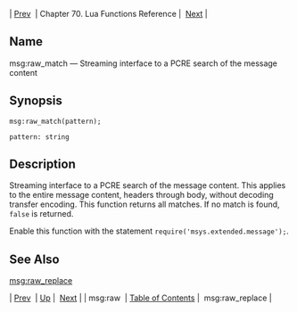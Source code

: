 | [Prev](lua.ref.msg_raw)  | Chapter 70. Lua Functions Reference |  [Next](lua.ref.msg_raw_replace) |

<a name="lua.ref.msg_raw_match"></a>
## Name

msg:raw_match — Streaming interface to a PCRE search of the message content

<a name="idp16910672"></a>
## Synopsis

`msg:raw_match(pattern);`

`pattern: string`<a name="idp16913632"></a>
## Description

Streaming interface to a PCRE search of the message content. This applies to the entire message content, headers through body, without decoding transfer encoding. This function returns all matches. If no match is found, `false` is returned.

Enable this function with the statement `require('msys.extended.message');`.

<a name="idp16917088"></a>
## See Also

[msg:raw_replace](lua.ref.msg_raw_replace "msg:raw_replace")

| [Prev](lua.ref.msg_raw)  | [Up](lua.function.details) |  [Next](lua.ref.msg_raw_replace) |
| msg:raw  | [Table of Contents](index) |  msg:raw_replace |

